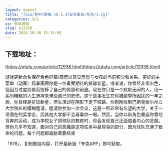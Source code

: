 ```yaml
---
layout: mypost
title: "[SLG/官中]野猫 v0.1.3[安卓直装/夸克/1.3g]"
categories: SLG
os: 安卓游戏
slug: a12938
date: 2024-10-30 15:15:09
---
```


## 下载地址：

[https://qfafa.com/article/12938.html](https://qfafa.com/article/12938.html)

游戏更新命名保存角色屏幕/简历以及显示您与女孩的当前积分和关系。更好的主菜单（动画）场景画廊你是一位备受期待的排球新星。或者说，你曾经非常出色，但因为过度劳累而毁掉了自己的肩膀和前途。现在你只是一个默默无闻的人，用一系列糟糕的人生选择来淹没自己的悲伤。这个故事发生在你被绝望所困扰的一年之后，你曾经是排球新星，但生活却在阴影下走下坡路。你刚刚收到巴斯克维尔州立大学院长的模糊邀请，邀请你参加一次会议，这是一所非常有名望的大学，关于一项潜在的奖学金，而其他大学都不会再看你一眼。然而，当你以新角色重返你曾经背弃的运动，成为学校女子排球队的教练时，你会发现自己正面临着内心的恶魔。但你几乎不知道，面对自己的恶魔是这项任务中最容易的部分，因为球队充满了致命的问题，每个问题都威胁着要结束

「978」，复制整段内容，打开最新版「夸克APP」即可获取。